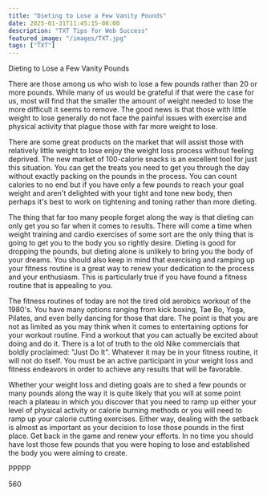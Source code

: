 ```yaml
---
title: "Dieting to Lose a Few Vanity Pounds"
date: 2025-01-31T11:45:15-08:00
description: "TXT Tips for Web Success"
featured_image: "/images/TXT.jpg"
tags: ["TXT"]
---
```


Dieting to Lose a Few Vanity Pounds

There are those among us who wish to lose a few pounds rather than 20 or more pounds. While many of us would be grateful if that were the case for us, most will find that the smaller the amount of weight needed to lose the more difficult it seems to remove. The good news is that those with little weight to lose generally do not face the painful issues with exercise and physical activity that plague those with far more weight to lose.

There are some great products on the market that will assist those with relatively little weight to lose enjoy the weight loss process without feeling deprived. The new market of 100-calorie snacks is an excellent tool for just this situation. You can get the treats you need to get you through the day without exactly packing on the pounds in the process. You can count calories to no end but if you have only a few pounds to reach your goal weight and aren't delighted with your tight and tone new body, then perhaps it's best to work on tightening and toning rather than more dieting.

The thing that far too many people forget along the way is that dieting can only get you so far when it comes to results. There will come a time when weight training and cardio exercises of some sort are the only thing that is going to get you to the body you so rightly desire. Dieting is good for dropping the pounds, but dieting alone is unlikely to bring you the body of your dreams. You should also keep in mind that exercising and ramping up your fitness routine is a great way to renew your dedication to the process and your enthusiasm. This is particularly true if you have found a fitness routine that is appealing to you. 

The fitness routines of today are not the tired old aerobics workout of the 1980's. You have many options ranging from kick boxing, Tae Bo, Yoga, Pilates, and even belly dancing for those that dare. The point is that you are not as limited as you may think when it comes to entertaining options for your workout routine. Find a workout that you can actually be excited about doing and do it. There is a lot of truth to the old Nike commercials that boldly proclaimed: "Just Do It". Whatever it may be in your fitness routine, it will not do itself. You must be an active participant in your weight loss and fitness endeavors in order to achieve any results that will be favorable. 

Whether your weight loss and dieting goals are to shed a few pounds or many pounds along the way it is quite likely that you will at some point reach a plateau in which you discover that you need to ramp up either your level of physical activity or calorie burning methods or you will need to ramp up your calorie cutting exercises. Either way, dealing with the setback is almost as important as your decision to lose those pounds in the first place. Get back in the game and renew your efforts. In no time you should have lost those few pounds that you were hoping to lose and established the body you were aiming to create.

PPPPP

560



